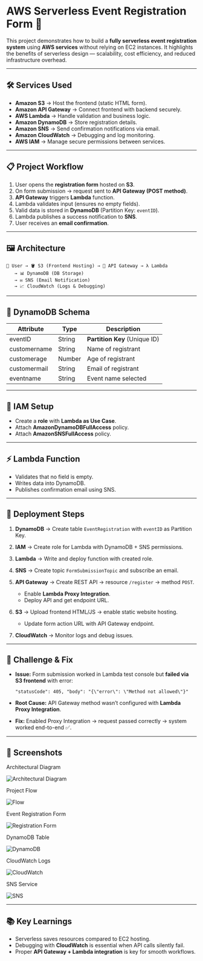 
# AWS Serverless Event Registration Form 🎉

This project demonstrates how to build a **fully serverless event registration system** using **AWS services** without relying on EC2 instances. It highlights the benefits of serverless design — scalability, cost efficiency, and reduced infrastructure overhead.

---

## 🛠️ Services Used

* **Amazon S3** → Host the frontend (static HTML form).
* **Amazon API Gateway** → Connect frontend with backend securely.
* **AWS Lambda** → Handle validation and business logic.
* **Amazon DynamoDB** → Store registration details.
* **Amazon SNS** → Send confirmation notifications via email.
* **Amazon CloudWatch** → Debugging and log monitoring.
* **AWS IAM** → Manage secure permissions between services.

---

## 📋 Project Workflow

1. User opens the **registration form** hosted on **S3**.
2. On form submission → request sent to **API Gateway (POST method)**.
3. **API Gateway** triggers **Lambda** function.
4. Lambda validates input (ensures no empty fields).
5. Valid data is stored in **DynamoDB** (Partition Key: `eventID`).
6. Lambda publishes a success notification to **SNS**.
7. User receives an **email confirmation**.

---

## 🖼️ Architecture

```
👤 User → 🪣 S3 (Frontend Hosting) → 🔗 API Gateway → λ Lambda
   → 📊 DynamoDB (DB Storage)
   → ✉️ SNS (Email Notification)
   → 📈 CloudWatch (Logs & Debugging)
```

---

## 📂 DynamoDB Schema

| Attribute    | Type   | Description                   |
| ------------ | ------ | ----------------------------- |
| eventID      | String | **Partition Key** (Unique ID) |
| customername | String | Name of registrant            |
| customerage  | Number | Age of registrant             |
| customermail | String | Email of registrant           |
| eventname    | String | Event name selected           |

---

## 🔑 IAM Setup

* Create a **role** with **Lambda as Use Case**.
* Attach **AmazonDynamoDBFullAccess** policy.
* Attach **AmazonSNSFullAccess** policy.

---

## ⚡ Lambda Function

* Validates that no field is empty.
* Writes data into DynamoDB.
* Publishes confirmation email using SNS.


---

## 🚀 Deployment Steps

1. **DynamoDB** → Create table `EventRegistration` with `eventID` as Partition Key.
2. **IAM** → Create role for Lambda with DynamoDB + SNS permissions.
3. **Lambda** → Write and deploy function with created role.
4. **SNS** → Create topic `FormSubmissionTopic` and subscribe an email.
5. **API Gateway** → Create REST API → resource `/register` → method `POST`.

   * Enable **Lambda Proxy Integration**.
   * Deploy API and get endpoint URL.
6. **S3** → Upload frontend HTML/JS → enable static website hosting.

   * Update form action URL with API Gateway endpoint.
7. **CloudWatch** → Monitor logs and debug issues.

---

## 🐞 Challenge & Fix

* **Issue:** Form submission worked in Lambda test console but **failed via S3 frontend** with error:

  ```
  "statusCode": 405, "body": "{\"error\": \"Method not allowed\"}"
  ```
* **Root Cause:** API Gateway method wasn’t configured with **Lambda Proxy Integration**.
* **Fix:** Enabled Proxy Integration → request passed correctly → system worked end-to-end ✅.

---
## 📸 Screenshots

Architectural Diagram

![Architectural Diagram](./screenshot/s1.png)

Project Flow

![Flow](./screenshot/s2.png)

Event Registration Form

![Registration Form](./screenshot/s3.png)

DynamoDB Table

![DynamoDB](./screenshot/s4.png)

CloudWatch Logs

![CloudWatch](./screenshot/s5.png)

SNS Service

![SNS](./screenshot/s6.png)

---

## 📚 Key Learnings

* Serverless saves resources compared to EC2 hosting.
* Debugging with **CloudWatch** is essential when API calls silently fail.
* Proper **API Gateway + Lambda integration** is key for smooth workflows.


